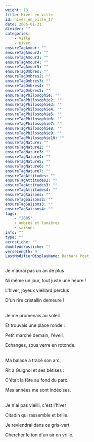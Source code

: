 ```yaml
---
weight: 13
title: Hiver en ville
id: hiver_en_ville_17
date: 2005-01-31
divider: ""
categories:
    - Ville
    - Hiver
ensureTagAmour: ""
ensureTagAmour2: ""
ensureTagAmour3: ""
ensureTagAmour4: ""
ensureTagAmour5: ""
ensureTagOmbres: ""
ensureTagOmbres2: ""
ensureTagOmbres3: ""
ensureTagOmbres4: ""
ensureTagOmbres5: ""
ensureTagPhilosophie: ""
ensureTagPhilosophie2: ""
ensureTagPhilosophie3: ""
ensureTagPhilosophie4: ""
ensureTagPhilosophie5: ""
ensureTagPhilosophie6: ""
ensureTagPhilosophie7: ""
ensureTagPhilosophie8: ""
ensureTagPhilosophie9: ""
ensureTagPhilosophie10: ""
ensureTagNature: ""
ensureTagNature2: ""
ensureTagNature3: ""
ensureTagNature4: ""
ensureTagNature5: ""
ensureTagNature6: ""
ensureTagNature7: ""
ensureTagAttitudes: ""
ensureTagAttitudes2: ""
ensureTagAttitudes3: ""
ensureTagAttitudes4: ""
ensureTagSaisons: ""
ensureTagSaisons2: ""
ensureTagSaisons3: ""
ensureTagSaisons4: ""
tags:
    - "2005"
    - ombres et lumières
    - saisons
info: ""
type: ""
acrostiche: ""
doubleAcrostiche: ""
verseLength: 9
LastModifierDisplayName: Barbara Post
---
```

Je n'aurai pas un an de plus

Ni même un jour, tout juste une heure !

L'hiver, joyeux vieillard perclus

D'un rire cristallin demeure !

 \
Je me promenais au soleil

Et trouvais une place ronde :

Petit marché demain, l'éveil,

Echanges, sous verre en rotonde.

 \
Ma balade a tracé son arc,

Rit à Guignol et ses bêtises :

C'était la fête au fond du parc.

Mes années me sont indécises.

 \
Je n'ai pas vieilli, c'est l'hiver

Citadin qui rassemble et brille.

Je reviendrai dans ce gris-vert

Chercher le ton d'un air en vrille.
